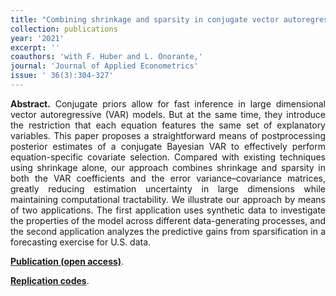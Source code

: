 ```yaml
---
title: "Combining shrinkage and sparsity in conjugate vector autoregressive models. [doi](https://doi.org/10.1002/jae.2807)"
collection: publications
year: '2021'
excerpt: ''
coauthors: 'with F. Huber and L. Onorante,'
journal: 'Journal of Applied Econometrics'
issue: ' 36(3):304-327'
---
```

<p align="justify"> <b>Abstract.</b> Conjugate priors allow for fast inference in large dimensional vector autoregressive (VAR) models. But at the same time, they introduce the restriction that each equation features the same set of explanatory variables. This paper proposes a straightforward means of postprocessing posterior estimates of a conjugate Bayesian VAR to effectively perform equation-specific covariate selection. Compared with existing techniques using shrinkage alone, our approach combines shrinkage and sparsity in both the VAR coefficients and the error variance–covariance matrices, greatly reducing estimation uncertainty in large dimensions while maintaining computational tractability. We illustrate our approach by means of two applications. The first application uses synthetic data to investigate the properties of the model across different data-generating processes, and the second application analyzes the predictive gains from sparsification in a forecasting exercise for U.S. data.
</p>

[**Publication (open access)**](https://doi.org/10.1002/jae.2807).

[**Replication codes**](https://www.dropbox.com/s/rk16vrnsesqtfz6/HHO2020.zip?dl=0).


